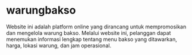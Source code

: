 # warungbakso
Website ini adalah platform online yang dirancang untuk mempromosikan dan mengelola warung bakso. Melalui website ini, pelanggan dapat menemukan informasi lengkap tentang menu bakso yang ditawarkan, harga, lokasi warung, dan jam operasional.

